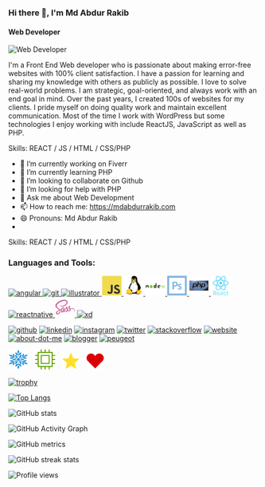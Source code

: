 ### Hi there 👋, I'm Md Abdur Rakib
#### Web Developer
![Web Developer](https://scontent.fjsr11-1.fna.fbcdn.net/v/t39.30808-6/p600x600/231258632_124061473275057_222392441200021294_n.jpg?_nc_cat=107&ccb=1-5&_nc_sid=e3f864&_nc_ohc=PrcjbJpBcqkAX_uljwG&_nc_ht=scontent.fjsr11-1.fna&oh=3b1b9d813fe776c430fc4b2141f4b843&oe=613004A3)

I'm a Front End Web developer who is passionate about making error-free websites with 100% client satisfaction. I have a passion for learning and sharing my knowledge with others as publicly as possible. I love to solve real-world problems. I am strategic, goal-oriented, and always work with an end goal in mind. Over the past years, I created 100s of websites for my clients. I pride myself on doing quality work and maintain excellent communication. Most of the time I work with WordPress but some technologies I enjoy working with include ReactJS, JavaScript as well as PHP.

Skills: REACT / JS / HTML / CSS/PHP

- 🔭 I’m currently working on Fiverr 
- 🌱 I’m currently learning PHP 
- 👯 I’m looking to collaborate on Github 
- 🤔 I’m looking for help with PHP 
- 💬 Ask me about Web Development 
- 📫 How to reach me: https://mdabdurrakib.com 
- 😄 Pronouns: Md Abdur Rakib 
- 
Skills: REACT / JS / HTML / CSS/PHP

<h3 align="left">Languages and Tools:</h3>
<p align="left"> <a href="https://angular.io" target="_blank"> <img src="https://angular.io/assets/images/logos/angular/angular.svg" alt="angular" width="40" height="40"/> </a> <a href="https://git-scm.com/" target="_blank"> <img src="https://www.vectorlogo.zone/logos/git-scm/git-scm-icon.svg" alt="git" width="40" height="40"/> </a> <a href="https://www.adobe.com/in/products/illustrator.html" target="_blank"> <img src="https://www.vectorlogo.zone/logos/adobe_illustrator/adobe_illustrator-icon.svg" alt="illustrator" width="40" height="40"/> </a> <a href="https://developer.mozilla.org/en-US/docs/Web/JavaScript" target="_blank"> <img src="https://raw.githubusercontent.com/devicons/devicon/master/icons/javascript/javascript-original.svg" alt="javascript" width="40" height="40"/> </a> <a href="https://www.linux.org/" target="_blank"> <img src="https://raw.githubusercontent.com/devicons/devicon/master/icons/linux/linux-original.svg" alt="linux" width="40" height="40"/> </a> <a href="https://nodejs.org" target="_blank"> <img src="https://raw.githubusercontent.com/devicons/devicon/master/icons/nodejs/nodejs-original-wordmark.svg" alt="nodejs" width="40" height="40"/> </a> <a href="https://www.photoshop.com/en" target="_blank"> <img src="https://raw.githubusercontent.com/devicons/devicon/master/icons/photoshop/photoshop-line.svg" alt="photoshop" width="40" height="40"/> </a> <a href="https://www.php.net" target="_blank"> <img src="https://raw.githubusercontent.com/devicons/devicon/master/icons/php/php-original.svg" alt="php" width="40" height="40"/> </a> <a href="https://reactjs.org/" target="_blank"> <img src="https://raw.githubusercontent.com/devicons/devicon/master/icons/react/react-original-wordmark.svg" alt="react" width="40" height="40"/> </a> <a href="https://reactnative.dev/" target="_blank"> <img src="https://reactnative.dev/img/header_logo.svg" alt="reactnative" width="40" height="40"/> </a> <a href="https://sass-lang.com" target="_blank"> <img src="https://raw.githubusercontent.com/devicons/devicon/master/icons/sass/sass-original.svg" alt="sass" width="40" height="40"/> </a> <a href="https://www.adobe.com/products/xd.html" target="_blank"> <img src="https://cdn.worldvectorlogo.com/logos/adobe-xd.svg" alt="xd" width="40" height="40"/> </a> </p>

[<img src='https://cdn.jsdelivr.net/npm/simple-icons@3.0.1/icons/github.svg' alt='github' height='40'>](https://github.com/mdabdurrakib1)  [<img src='https://cdn.jsdelivr.net/npm/simple-icons@3.0.1/icons/linkedin.svg' alt='linkedin' height='40'>](https://www.linkedin.com/in/mdabdurrakib1/)  [<img src='https://cdn.jsdelivr.net/npm/simple-icons@3.0.1/icons/instagram.svg' alt='instagram' height='40'>](https://www.instagram.com/mdabdurrakib_bd/)  [<img src='https://cdn.jsdelivr.net/npm/simple-icons@3.0.1/icons/twitter.svg' alt='twitter' height='40'>](https://twitter.com/mdabdurrakib_bd)  [<img src='https://cdn.jsdelivr.net/npm/simple-icons@3.0.1/icons/stackoverflow.svg' alt='stackoverflow' height='40'>](https://stackoverflow.com/users/14889291/md-abdur-rakib)  [<img src='https://cdn.jsdelivr.net/npm/simple-icons@3.0.1/icons/icloud.svg' alt='website' height='40'>](https://mdabdurrakib.com)  [<img src='https://cdn.jsdelivr.net/npm/simple-icons@3.0.1/icons/about-dot-me.svg' alt='about-dot-me' height='40'>](https://about.me/mdabdurrakib/)  [<img src='https://cdn.jsdelivr.net/npm/simple-icons@3.0.1/icons/blogger.svg' alt='blogger' height='40'>](https://mdabdurrakib.blogspot.com/)  [<img src='https://cdn.jsdelivr.net/npm/simple-icons@3.0.1/icons/peugeot.svg' alt='peugeot' height='40'>](https://mdabdurrakib.blogspot.com/)  

<a href='https://archiveprogram.github.com/'><img src='https://raw.githubusercontent.com/acervenky/animated-github-badges/master/assets/acbadge.gif' width='40' height='40'></a> <a href='https://docs.github.com/en/developers'><img src='https://raw.githubusercontent.com/acervenky/animated-github-badges/master/assets/devbadge.gif' width='40' height='40'></a> <a href='https://stars.github.com/'><img src='https://raw.githubusercontent.com/acervenky/animated-github-badges/master/assets/starbadge.gif' width='35' height='35'></a> <a href='https://docs.github.com/en/github/supporting-the-open-source-community-with-github-sponsors'><img src='https://raw.githubusercontent.com/acervenky/animated-github-badges/master/assets/sponsorbadge.gif' width='35' height='35'></a> 

[![trophy](https://github-profile-trophy.vercel.app/?username=mdabdurrakib1)](https://github.com/ryo-ma/github-profile-trophy)

[![Top Langs](https://github-readme-stats.vercel.app/api/top-langs/?username=mdabdurrakib1)](https://github.com/anuraghazra/github-readme-stats)

![GitHub stats](https://github-readme-stats.vercel.app/api?username=mdabdurrakib1&show_icons=true&count_private=true)  

![GitHub Activity Graph](https://activity-graph.herokuapp.com/graph?username=mdabdurrakib1)  

![GitHub metrics](https://metrics.lecoq.io/mdabdurrakib1)  

![GitHub streak stats](https://github-readme-streak-stats.herokuapp.com/?user=mdabdurrakib1)  

![Profile views](https://gpvc.arturio.dev/mdabdurrakib1)  
